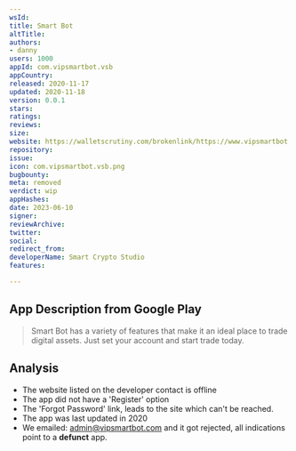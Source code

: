 ```yaml
---
wsId: 
title: Smart Bot
altTitle: 
authors:
- danny
users: 1000
appId: com.vipsmartbot.vsb
appCountry: 
released: 2020-11-17
updated: 2020-11-18
version: 0.0.1
stars: 
ratings: 
reviews: 
size: 
website: https://walletscrutiny.com/brokenlink/https://www.vipsmartbot.com
repository: 
issue: 
icon: com.vipsmartbot.vsb.png
bugbounty: 
meta: removed
verdict: wip
appHashes: 
date: 2023-06-10
signer: 
reviewArchive: 
twitter: 
social: 
redirect_from: 
developerName: Smart Crypto Studio
features: 

---
```


## App Description from Google Play 

> Smart Bot has a variety of features that make it an ideal place to trade digital assets. Just set your account and start trade today.

## Analysis 

- The website listed on the developer contact is offline
- The app did not have a 'Register' option 
- The 'Forgot Password' link, leads to the site which can't be reached. 
- The app was last updated in 2020 
- We emailed: admin@vipsmartbot.com and it got rejected, all indications point to a **defunct** app. 